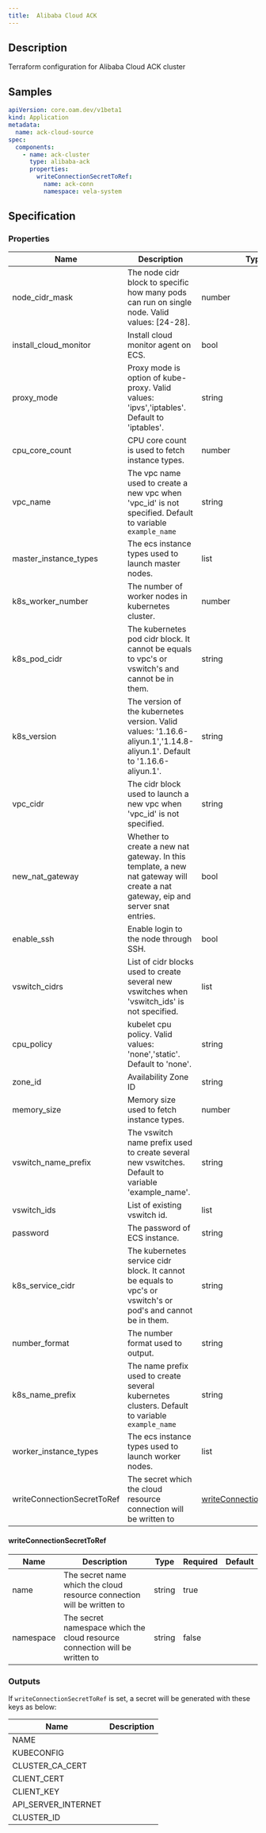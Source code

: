 ```yaml
---
title:  Alibaba Cloud ACK
---
```


## Description

Terraform configuration for Alibaba Cloud ACK cluster

## Samples

```yaml
apiVersion: core.oam.dev/v1beta1
kind: Application
metadata:
  name: ack-cloud-source
spec:
  components:
    - name: ack-cluster
      type: alibaba-ack
      properties:
        writeConnectionSecretToRef:
          name: ack-conn
          namespace: vela-system
```

## Specification


### Properties

 Name | Description | Type | Required | Default 
 ------------ | ------------- | ------------- | ------------- | ------------- 
 node_cidr_mask | The node cidr block to specific how many pods can run on single node. Valid values: [24-28]. | number | true |  
 install_cloud_monitor | Install cloud monitor agent on ECS. | bool | true |  
 proxy_mode | Proxy mode is option of kube-proxy. Valid values: 'ipvs','iptables'. Default to 'iptables'. | string | true |  
 cpu_core_count | CPU core count is used to fetch instance types. | number | true |  
 vpc_name | The vpc name used to create a new vpc when 'vpc_id' is not specified. Default to variable `example_name` | string | true |  
 master_instance_types | The ecs instance types used to launch master nodes. | list | true |  
 k8s_worker_number | The number of worker nodes in kubernetes cluster. | number | true |  
 k8s_pod_cidr | The kubernetes pod cidr block. It cannot be equals to vpc's or vswitch's and cannot be in them. | string | true |  
 k8s_version | The version of the kubernetes version.  Valid values: '1.16.6-aliyun.1','1.14.8-aliyun.1'. Default to '1.16.6-aliyun.1'. | string | true |  
 vpc_cidr | The cidr block used to launch a new vpc when 'vpc_id' is not specified. | string | true |  
 new_nat_gateway | Whether to create a new nat gateway. In this template, a new nat gateway will create a nat gateway, eip and server snat entries. | bool | true |  
 enable_ssh | Enable login to the node through SSH. | bool | true |  
 vswitch_cidrs | List of cidr blocks used to create several new vswitches when 'vswitch_ids' is not specified. | list | true |  
 cpu_policy | kubelet cpu policy. Valid values: 'none','static'. Default to 'none'. | string | true |  
 zone_id | Availability Zone ID | string | true |  
 memory_size | Memory size used to fetch instance types. | number | true |  
 vswitch_name_prefix | The vswitch name prefix used to create several new vswitches. Default to variable 'example_name'. | string | true |  
 vswitch_ids | List of existing vswitch id. | list | true |  
 password | The password of ECS instance. | string | true |  
 k8s_service_cidr | The kubernetes service cidr block. It cannot be equals to vpc's or vswitch's or pod's and cannot be in them. | string | true |  
 number_format | The number format used to output. | string | true |  
 k8s_name_prefix | The name prefix used to create several kubernetes clusters. Default to variable `example_name` | string | true |  
 worker_instance_types | The ecs instance types used to launch worker nodes. | list | true |  
 writeConnectionSecretToRef | The secret which the cloud resource connection will be written to | [writeConnectionSecretToRef](#writeConnectionSecretToRef) | false |  


#### writeConnectionSecretToRef

 Name | Description | Type | Required | Default 
 ------------ | ------------- | ------------- | ------------- | ------------- 
 name | The secret name which the cloud resource connection will be written to | string | true |  
 namespace | The secret namespace which the cloud resource connection will be written to | string | false |  


### Outputs

If `writeConnectionSecretToRef` is set, a secret will be generated with these keys as below:

 Name | Description 
 ------------ | ------------- 
 NAME | 
 KUBECONFIG | 
 CLUSTER_CA_CERT | 
 CLIENT_CERT | 
 CLIENT_KEY | 
 API_SERVER_INTERNET | 
 CLUSTER_ID | 

